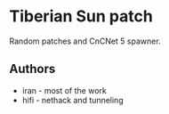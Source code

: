 Tiberian Sun patch
==================

Random patches and CnCNet 5 spawner.

Authors
-------
 - iran - most of the work
 - hifi - nethack and tunneling
